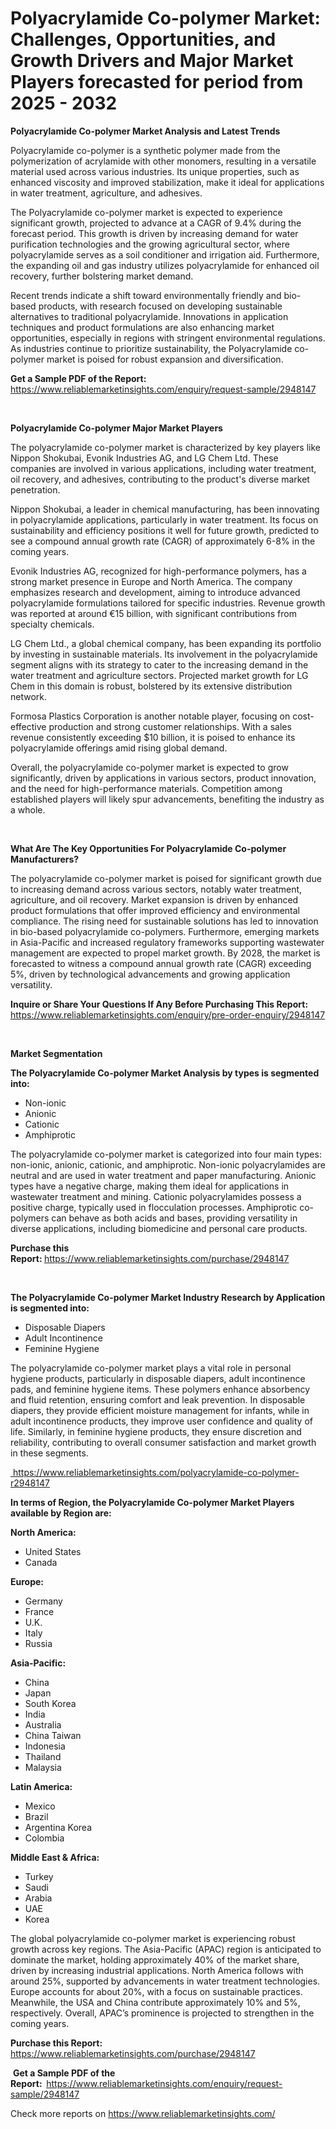 <p><h1>Polyacrylamide Co-polymer Market: Challenges, Opportunities, and Growth Drivers and Major Market Players forecasted for period from 2025 - 2032</h1></p><p><strong>Polyacrylamide Co-polymer Market Analysis and Latest Trends</strong></p>
<p><p>Polyacrylamide co-polymer is a synthetic polymer made from the polymerization of acrylamide with other monomers, resulting in a versatile material used across various industries. Its unique properties, such as enhanced viscosity and improved stabilization, make it ideal for applications in water treatment, agriculture, and adhesives.</p><p>The Polyacrylamide co-polymer market is expected to experience significant growth, projected to advance at a CAGR of 9.4% during the forecast period. This growth is driven by increasing demand for water purification technologies and the growing agricultural sector, where polyacrylamide serves as a soil conditioner and irrigation aid. Furthermore, the expanding oil and gas industry utilizes polyacrylamide for enhanced oil recovery, further bolstering market demand.</p><p>Recent trends indicate a shift toward environmentally friendly and bio-based products, with research focused on developing sustainable alternatives to traditional polyacrylamide. Innovations in application techniques and product formulations are also enhancing market opportunities, especially in regions with stringent environmental regulations. As industries continue to prioritize sustainability, the Polyacrylamide co-polymer market is poised for robust expansion and diversification.</p></p>
<p><strong>Get a Sample PDF of the Report:&nbsp;</strong> <a href="https://www.reliablemarketinsights.com/enquiry/request-sample/2948147?utm_campaign=2993&utm_medium=2&utm_source=Github&utm_content=ia&utm_term=12032025&utm_id=polyacrylamide-co-polymer">https://www.reliablemarketinsights.com/enquiry/request-sample/2948147</a></p>
<p>&nbsp;</p>
<p><strong>Polyacrylamide Co-polymer Major Market Players</strong></p>
<p><p>The polyacrylamide co-polymer market is characterized by key players like Nippon Shokubai, Evonik Industries AG, and LG Chem Ltd. These companies are involved in various applications, including water treatment, oil recovery, and adhesives, contributing to the product's diverse market penetration.</p><p>Nippon Shokubai, a leader in chemical manufacturing, has been innovating in polyacrylamide applications, particularly in water treatment. Its focus on sustainability and efficiency positions it well for future growth, predicted to see a compound annual growth rate (CAGR) of approximately 6-8% in the coming years. </p><p>Evonik Industries AG, recognized for high-performance polymers, has a strong market presence in Europe and North America. The company emphasizes research and development, aiming to introduce advanced polyacrylamide formulations tailored for specific industries. Revenue growth was reported at around €15 billion, with significant contributions from specialty chemicals.</p><p>LG Chem Ltd., a global chemical company, has been expanding its portfolio by investing in sustainable materials. Its involvement in the polyacrylamide segment aligns with its strategy to cater to the increasing demand in the water treatment and agriculture sectors. Projected market growth for LG Chem in this domain is robust, bolstered by its extensive distribution network.</p><p>Formosa Plastics Corporation is another notable player, focusing on cost-effective production and strong customer relationships. With a sales revenue consistently exceeding $10 billion, it is poised to enhance its polyacrylamide offerings amid rising global demand.</p><p>Overall, the polyacrylamide co-polymer market is expected to grow significantly, driven by applications in various sectors, product innovation, and the need for high-performance materials. Competition among established players will likely spur advancements, benefiting the industry as a whole.</p></p>
<p>&nbsp;</p>
<p><strong>What Are The Key Opportunities For Polyacrylamide Co-polymer Manufacturers?</strong></p>
<p><p>The polyacrylamide co-polymer market is poised for significant growth due to increasing demand across various sectors, notably water treatment, agriculture, and oil recovery. Market expansion is driven by enhanced product formulations that offer improved efficiency and environmental compliance. The rising need for sustainable solutions has led to innovation in bio-based polyacrylamide co-polymers. Furthermore, emerging markets in Asia-Pacific and increased regulatory frameworks supporting wastewater management are expected to propel market growth. By 2028, the market is forecasted to witness a compound annual growth rate (CAGR) exceeding 5%, driven by technological advancements and growing application versatility.</p></p>
<p><strong>Inquire or Share Your Questions If Any Before Purchasing This Report:</strong> <a href="https://www.reliablemarketinsights.com/enquiry/pre-order-enquiry/2948147?utm_campaign=2993&utm_medium=2&utm_source=Github&utm_content=ia&utm_term=12032025&utm_id=polyacrylamide-co-polymer">https://www.reliablemarketinsights.com/enquiry/pre-order-enquiry/2948147</a></p>
<p>&nbsp;</p>
<p><strong>Market Segmentation</strong></p>
<p><strong>The Polyacrylamide Co-polymer Market Analysis by types is segmented into:</strong></p>
<p><ul><li>Non-ionic</li><li>Anionic</li><li>Cationic</li><li>Amphiprotic</li></ul></p>
<p><p>The polyacrylamide co-polymer market is categorized into four main types: non-ionic, anionic, cationic, and amphiprotic. Non-ionic polyacrylamides are neutral and are used in water treatment and paper manufacturing. Anionic types have a negative charge, making them ideal for applications in wastewater treatment and mining. Cationic polyacrylamides possess a positive charge, typically used in flocculation processes. Amphiprotic co-polymers can behave as both acids and bases, providing versatility in diverse applications, including biomedicine and personal care products.</p></p>
<p><strong>Purchase this Report:&nbsp;</strong><a href="https://www.reliablemarketinsights.com/purchase/2948147?utm_campaign=2993&utm_medium=2&utm_source=Github&utm_content=ia&utm_term=12032025&utm_id=polyacrylamide-co-polymer">https://www.reliablemarketinsights.com/purchase/2948147</a></p>
<p>&nbsp;</p>
<p><strong>The Polyacrylamide Co-polymer Market Industry Research by Application is segmented into:</strong></p>
<p><ul><li>Disposable Diapers</li><li>Adult Incontinence</li><li>Feminine Hygiene</li></ul></p>
<p><p>The polyacrylamide co-polymer market plays a vital role in personal hygiene products, particularly in disposable diapers, adult incontinence pads, and feminine hygiene items. These polymers enhance absorbency and fluid retention, ensuring comfort and leak prevention. In disposable diapers, they provide efficient moisture management for infants, while in adult incontinence products, they improve user confidence and quality of life. Similarly, in feminine hygiene products, they ensure discretion and reliability, contributing to overall consumer satisfaction and market growth in these segments.</p></p>
<p><a href="https://www.reliablemarketinsights.com/polyacrylamide-co-polymer-r2948147?utm_campaign=2993&utm_medium=2&utm_source=Github&utm_content=ia&utm_term=12032025&utm_id=polyacrylamide-co-polymer">&nbsp;https://www.reliablemarketinsights.com/polyacrylamide-co-polymer-r2948147</a></p>
<p><strong>In terms of Region, the Polyacrylamide Co-polymer Market Players available by Region are:</strong></p>
<p>
    <p> <strong> North America: </strong>
        <ul>
            <li>United States</li>
            <li>Canada</li>
        </ul>
        </p> 
    <p> <strong> Europe: </strong>
        <ul>
            <li>Germany</li>
            <li>France</li>
            <li>U.K.</li>
            <li>Italy</li>
            <li>Russia</li>
        </ul>
        </p> 
    <p> <strong> Asia-Pacific: </strong>
        <ul>
            <li>China</li>
            <li>Japan</li>
            <li>South Korea</li>
            <li>India</li>
            <li>Australia</li>
            <li>China Taiwan</li>
            <li>Indonesia</li>
            <li>Thailand</li>
            <li>Malaysia</li>
        </ul>
        </p> 
    <p> <strong> Latin America: </strong>
        <ul>
            <li>Mexico</li>
            <li>Brazil</li>
            <li>Argentina Korea</li>
            <li>Colombia</li>
        </ul>
        </p> 
    <p> <strong> Middle East & Africa: </strong>
        <ul>
            <li>Turkey</li>
            <li>Saudi</li>
            <li>Arabia</li>
            <li>UAE</li>
            <li>Korea</li>
        </ul>
    </p>
    </p>
<p><p>The global polyacrylamide co-polymer market is experiencing robust growth across key regions. The Asia-Pacific (APAC) region is anticipated to dominate the market, holding approximately 40% of the market share, driven by increasing industrial applications. North America follows with around 25%, supported by advancements in water treatment technologies. Europe accounts for about 20%, with a focus on sustainable practices. Meanwhile, the USA and China contribute approximately 10% and 5%, respectively. Overall, APAC’s prominence is projected to strengthen in the coming years.</p></p>
<p><strong>Purchase this Report: </strong><a href="https://www.reliablemarketinsights.com/purchase/2948147?utm_campaign=2993&utm_medium=2&utm_source=Github&utm_content=ia&utm_term=12032025&utm_id=polyacrylamide-co-polymer">https://www.reliablemarketinsights.com/purchase/2948147</a></p>
<p>&nbsp;<strong>Get a Sample PDF of the Report:&nbsp;&nbsp;</strong><a href="https://www.reliablemarketinsights.com/enquiry/request-sample/2948147?utm_campaign=2993&utm_medium=2&utm_source=Github&utm_content=ia&utm_term=12032025&utm_id=polyacrylamide-co-polymer">https://www.reliablemarketinsights.com/enquiry/request-sample/2948147</a></p>
<p><strong></strong></p>
<p>Check more reports on <a href="https://www.reliablemarketinsights.com/?utm_campaign=2993&utm_medium=2&utm_source=Github&utm_content=ia&utm_term=12032025&utm_id=polyacrylamide-co-polymer">https://www.reliablemarketinsights.com/</a></p>